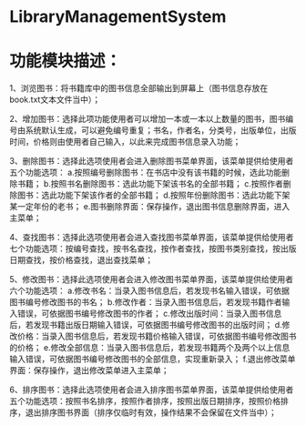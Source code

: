 # LibraryManagementSystem
# 功能模块描述：

1、浏览图书：将书籍库中的图书信息全部输出到屏幕上（图书信息存放在book.txt文本文件当中）；

2、增加图书：选择此项功能使用者可以增加一本或一本以上数量的图书，图书编号由系统默认生成，可以避免编号重复；书名，作者名，分类号，出版单位，出版时间，价格则由使用者自己输入，以此来完成图书信息录入功能；

3、删除图书：选择此选项使用者会进入删除图书菜单界面，该菜单提供给使用者五个功能选项：
    a.按照编号删除图书：在书店中没有该书籍的时候，选此功能删除书籍；
    b.按照书名删除图书：选此功能下架该书名的全部书籍；
    c.按照作者删除图书：选此功能下架该作者的全部书籍；
    d.按照年份删除图书：选此功能下架某一定年份的老书；
    e.图书删除界面：保存操作，退出图书信息删除界面，进入主菜单；

4、查找图书：选择此选项使用者会进入查找图书菜单界面，该菜单提供给使用者七个功能选项：按编号查找，按书名查找，按作者查找，按图书类别查找，按出版日期查找，按价格查找，退出查找菜单；

5、修改图书：选择此选项使用者会进入修改图书菜单界面，该菜单提供给使用者六个功能选项：
   a.修改书名：当录入图书信息后，若发现书名输入错误，可依据图书编号修改图书的书名；
   b.修改作者：当录入图书信息后，若发现书籍作者输入错误，可依据图书编号修改图书的作者；
   c.修改出版时间：当录入图书信息后，若发现书籍出版日期输入错误，可依据图书编号修改图书的出版时间；
   d.修改价格：当录入图书信息后，若发现书籍价格输入错误，可依据图书编号修改图书的价格；
   e.修改全部信息：当录入图书信息后，若发现书籍两个及两个以上信息输入错误，可依据图书编号修改图书的全部信息，实现重新录入；
   f.退出修改菜单界面：保存操作，退出修改菜单进入主菜单；
   
6、排序图书：选择此选项使用者会进入排序图书菜单界面，该菜单提供给使用者五个功能选项：按照书名排序，按照作者排序，按照出版日期排序，按照价格排序，退出排序图书界面（排序仅临时有效，操作结果不会保留在文件当中）；
